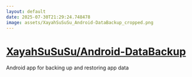 ```yaml
---
layout: default
date: 2025-07-30T21:29:24.748478
image: assets/XayahSuSuSu_Android-DataBackup_cropped.png
---
```


# [XayahSuSuSu/Android-DataBackup](https://github.com/XayahSuSuSu/Android-DataBackup)

Android app for backing up and restoring app data
